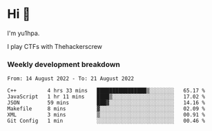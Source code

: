 # Hi 👋

I'm yu1hpa.

I play CTFs with Thehackerscrew

### Weekly development breakdown

<!--START_SECTION:waka-->

```text
From: 14 August 2022 - To: 21 August 2022

C++          4 hrs 33 mins   ████████████████▒░░░░░░░░   65.17 %
JavaScript   1 hr 11 mins    ████▒░░░░░░░░░░░░░░░░░░░░   17.02 %
JSON         59 mins         ███▓░░░░░░░░░░░░░░░░░░░░░   14.16 %
Makefile     8 mins          ▓░░░░░░░░░░░░░░░░░░░░░░░░   02.09 %
XML          3 mins          ▒░░░░░░░░░░░░░░░░░░░░░░░░   00.91 %
Git Config   1 min           ░░░░░░░░░░░░░░░░░░░░░░░░░   00.46 %
```

<!--END_SECTION:waka-->

